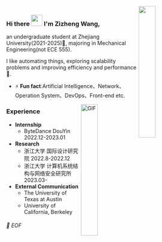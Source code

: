   
<img align="right" src="https://media.giphy.com/media/6yU7IF9L3950A/giphy.gif" width="30%">

### Hi there <img src="https://raw.githubusercontent.com/iampavangandhi/iampavangandhi/master/gifs/Hi.gif" width="30px"> I'm Zizheng Wang,
an undergraduate student at Zhejiang University(2021-2025)🏫, majoring in Mechanical Engineering(not ECE 555). 

I like automating things, exploring scalability problems and improving efficiency and performance🚀. 
- ⚡ **Fun fact**:Artificial Intelligence、Network、Operation System、DevOps、Front-end etc.

<img align="right" alt="GIF" src="https://media.giphy.com/media/13HgwGsXF0aiGY/giphy.gif" width="30%"/> 

### Experience
- **Internship**
  - ByteDance DouYin 2022.12-2023.01
- **Research**
  - 浙江大学 国际设计研究院 2022.8-2022.12
  - 浙江大学 计算机系统结构与网络安全研究所 2023.03-
- **External Communication**
  - The University of Texas at Austin
  - University of California, Berkeley

###### 💾 EOF








